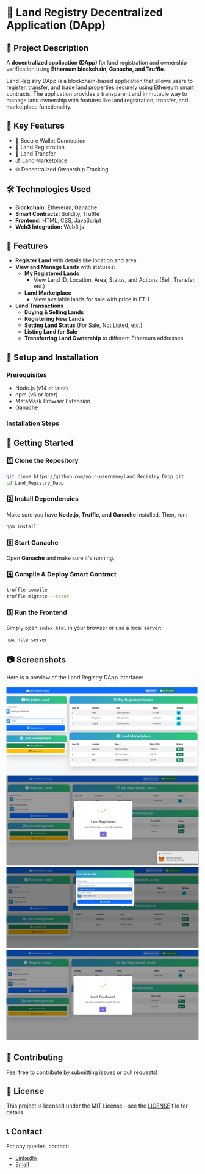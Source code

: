 # 🏡 Land Registry Decentralized Application (DApp)

## 📝 Project Description

A **decentralized application (DApp)** for land registration and ownership verification using **Ethereum blockchain, Ganache, and Truffle**.

Land Registry DApp is a blockchain-based application that allows users to register, transfer, and trade land properties securely using Ethereum smart contracts. The application provides a transparent and immutable way to manage land ownership with features like land registration, transfer, and marketplace functionality.


## 🌟 Key Features

- 🔐 Secure Wallet Connection
- 📝 Land Registration
- 🔄 Land Transfer
- 💰 Land Marketplace
- 🌐 Decentralized Ownership Tracking

## 🛠 Technologies Used

- **Blockchain:** Ethereum, Ganache
- **Smart Contracts:** Solidity, Truffle
- **Frontend:** HTML, CSS, JavaScript
- **Web3 Integration:** Web3.js
  

## 📌 Features
- **Register Land** with details like location and area
- **View and Manage Lands** with statuses:
  - **My Registered Lands**
    - View Land ID, Location, Area, Status, and Actions (Sell, Transfer, etc.)
  - **Land Marketplace**
    - View available lands for sale with price in ETH
- **Land Transactions**
  - **Buying & Selling Lands**
  - **Registering New Lands**
  - **Setting Land Status** (For Sale, Not Listed, etc.)
  - **Listing Land for Sale**
  - **Transferring Land Ownership** to different Ethereum addresses
 
  
## 🚀 Setup and Installation

### Prerequisites
- Node.js (v14 or later)
- npm (v6 or later)
- MetaMask Browser Extension
- Ganache

### Installation Steps

## 🚀 Getting Started

### 1️⃣ Clone the Repository
```bash
git clone https://github.com/your-username/Land_Registry_Dapp.git
cd Land_Registry_Dapp
```

### 2️⃣ Install Dependencies
Make sure you have **Node.js, Truffle, and Ganache** installed. Then, run:
```bash
npm install
```

### 3️⃣ Start Ganache
Open **Ganache** and make sure it's running.

### 4️⃣ Compile & Deploy Smart Contract
```bash
truffle compile
truffle migrate --reset
```

### 5️⃣ Run the Frontend
Simply open `index.html` in your browser or use a local server:
```bash
npx http-server
```

## 📷 Screenshots
Here is a preview of the Land Registry DApp interface:

![Homepage](test/9.png)
![Registration Form](test/3.png)
![Land Records](test/4.png)
![Ownership Verification](test/6.png)

## 🤝 Contributing
Feel free to contribute by submitting issues or pull requests!

## 📜 License
This project is licensed under the MIT License - see the [LICENSE](LICENSE) file for details.

## 📞 Contact
For any queries, contact: 
- [LinkedIn](https://linkedin.com/in/prashant-kumar-2a6a9820a) 
- [Email](Krprashant0412@gmail.com)
